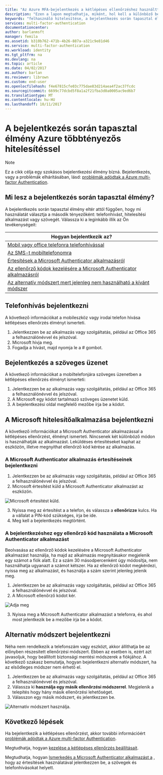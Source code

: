 ```yaml
---
title: "Az Azure MFA-bejelentkezés a kétlépéses ellenőrzéshez használttal |} Microsoft Docs"
description: "Ezen a lapon megtudhatja, miként, hol kell a különböző bejelentkezési módszer áll rendelkezésre az Azure MFA megjelenítéséhez."
keywords: "felhasználó hitelesítése, a bejelentkezés során tapasztal élmény, jelentkezzen be a mobiltelefon, bejelentkezés az irodai telefon"
services: multi-factor-authentication
documentationcenter: 
author: barlanmsft
manager: femila
ms.assetid: b310b762-471b-4b26-887a-a321c9e81d46
ms.service: multi-factor-authentication
ms.workload: identity
ms.tgt_pltfrm: na
ms.devlang: na
ms.topic: article
ms.date: 04/02/2017
ms.author: barlan
ms.reviewer: librown
ms.custom: end-user
ms.openlocfilehash: f4e67815cfe03c775dae83d214aea4f2ac37fcdc
ms.sourcegitcommit: 6699c77dcbd5f8a1a2f21fba3d0a0005ac9ed6b7
ms.translationtype: MT
ms.contentlocale: hu-HU
ms.lasthandoff: 10/11/2017
---
```

# <a name="the-sign-in-experience-with-azure-multi-factor-authentication"></a>A bejelentkezés során tapasztal élmény Azure többtényezős hitelesítéssel
> [!NOTE]
> Ez a cikk célja egy szokásos bejelentkezési élmény bízná. Bejelentkezés, vagy a problémák elhárításában, lásd: [problémák adódtak a Azure multi-factor Authentication](multi-factor-authentication-end-user-troubleshoot.md).

## <a name="what-will-your-sign-in-experience-be"></a>Mi lesz a bejelentkezés során tapasztal élmény?
A bejelentkezés során tapasztal élmény eltér attól függően, hogy mi használatát választja a második tényezőként: telefonhívást, hitelesítési alkalmazást vagy szövegét. Válassza ki a leginkább illik az Ön tevékenységeit:

| Hogyan bejelentkezik az? |
| --- |
| [Mobil vagy office telefonra telefonhívással](#signing-in-with-a-phone-call) |
| [Az SMS-t mobiltelefonomra](#signing-in-with-a-text-message)
| [Értesítések a Microsoft Authenticator alkalmazásról](#signing-in-with-the-microsoft-authenticator-app-using-notification) |
| [Az ellenőrző kódok kezelésére a Microsoft Authenticator alkalmazásról](#signing-in-with-the-microsoft-authenticator-app-using-verification-code) |
| [Az alternatív módszert mert jelenleg nem használható a kívánt módszer](#signing-in-with-an-alternate-method) |

## <a name="signing-in-with-a-phone-call"></a>Telefonhívás bejelentkezni
A következő információkat a mobileszköz vagy irodai telefon hívása kétlépéses ellenőrzés élményt ismerteti.

1. Jelentkezzen be az alkalmazás vagy szolgáltatás, például az Office 365 a felhasználónévvel és jelszóval.  
2. Microsoft hívja meg.  
3. Fogadja a hívást, majd nyomja le a # gombot.  

## <a name="signing-in-with-a-text-message"></a>Bejelentkezés a szöveges üzenet
A következő információkat a mobiltelefonjára szöveges üzenetben a kétlépéses ellenőrzés élményt ismerteti:

1. Jelentkezzen be az alkalmazás vagy szolgáltatás, például az Office 365 a felhasználónévvel és jelszóval.
2. A Microsoft egy kódot tartalmazó szöveges üzenetet küld.
3. A bejelentkezési oldal megfelelő mezőbe írja be a kódot.

## <a name="signing-in-with-the-microsoft-authenticator-app"></a>A Microsoft hitelesítőalkalmazása bejelentkezni
A következő információkat a Microsoft Authenticator alkalmazással a kétlépéses ellenőrzést, élményt ismerteti. Nincsenek két különböző módon is használhatják az alkalmazást. Leküldéses értesítéseket kaphat az eszközön, illetve megnyithat ellenőrző kód kérése az alkalmazás.

### <a name="to-sign-in-with-a-notification-from-the-microsoft-authenticator-app"></a>A Microsoft Authenticator alkalmazás értesítéseinek bejelentkezni
1. Jelentkezzen be az alkalmazás vagy szolgáltatás, például az Office 365 a felhasználónévvel és jelszóval.
2. Microsoft értesítést küld a Microsoft Authenticator alkalmazást az eszközön.

  ![Microsoft értesítést küld.](./media/multi-factor-authentication-end-user-signin/notify.png)

3. Nyissa meg az értesítést a a telefon, és válassza a **ellenőrizze** kulcs. Ha a vállalat a PIN-kód szükséges, írja be ide.
4. Meg kell a bejelentkezés megtörtént.

### <a name="to-sign-in-using-a-verification-code-with-the-microsoft-authenticator-app"></a>A bejelentkezéshez egy ellenőrző kód használata a Microsoft Authenticator alkalmazást

Beolvasása az ellenőrző kódok kezelésére a Microsoft Authenticator alkalmazást használja, ha majd az alkalmazás megnyitásakor megjelenik egy számot a fiók alatt. Ez a szám 30 másodpercenként úgy módosítja, nem használhatja ugyanazt a számot kétszer. Ha az ellenőrző kódot megkérdezi, nyissa meg az alkalmazást, és használja a szám szerint jelenleg jelenik meg.

1. Jelentkezzen be az alkalmazás vagy szolgáltatás, például az Office 365 a felhasználónévvel és jelszóval.
2. A Microsoft ellenőrző kódot kér.

  ![Adja meg](./media/multi-factor-authentication-end-user-signin/verify3.png)

3. Nyissa meg a Microsoft Authenticator alkalmazást a telefonra, és ahol most jelentkezik be a mezőbe írja be a kódot.

## <a name="signing-in-with-an-alternate-method"></a>Alternatív módszert bejelentkezni
Néha nem rendelkezik a telefonszám vagy eszközt, akkor állíthatja be az előnyben részesített ellenőrzési módszert. Ebben az esetben is, ezért azt javasoljuk, hogy beállított biztonsági mentési módszerek a fiókjához. A következő szakasz bemutatja, hogyan bejelentkezni alternatív módszert, ha az elsődleges módszer nem érhető el.

1. Jelentkezzen be az alkalmazás vagy szolgáltatás, például az Office 365 a felhasználónévvel és jelszóval.
2. Válassza ki **használja egy másik ellenőrzési módszerrel**. Megjelenik a telepítés hogy hány másik ellenőrzési lehetőséget.
3. Válasszon egy másik módszert, és jelentkezzen be.

  ![Alternatív módszert használja.](./media/multi-factor-authentication-end-user-signin/alt.png)

## <a name="next-steps"></a>Következő lépések

Ha bejelentkezik a kétlépéses ellenőrzést, akkor további információért [problémák adódtak a Azure multi-factor Authentication](multi-factor-authentication-end-user-troubleshoot.md).

Megtudhatja, hogyan [kezelése a kétlépéses ellenőrzés beállításait](multi-factor-authentication-end-user-manage-settings.md).

Megtudhatja, hogyan [Ismerkedés a Microsoft Authenticator alkalmazást a](microsoft-authenticator-app-how-to.md) , hogy az értesítések használatával jelentkezzen be, a szövegek és telefonhívásokat helyett.

